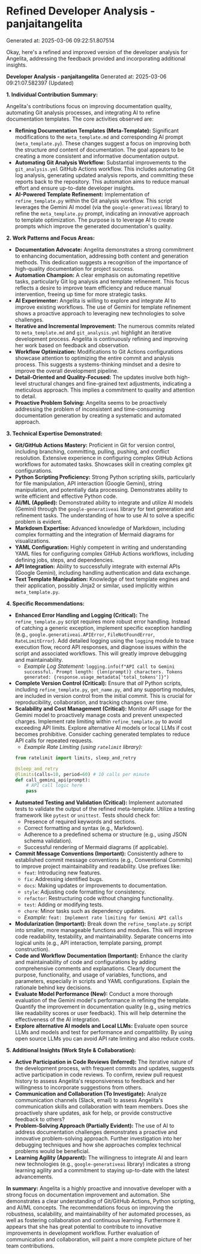 # Refined Developer Analysis - panjaitangelita
Generated at: 2025-03-06 09:22:51.807514

Okay, here's a refined and improved version of the developer analysis for Angelita, addressing the feedback provided and incorporating additional insights.

**Developer Analysis - panjaitangelita**
Generated at: 2025-03-06 09:21:07.582397 (Updated)

**1. Individual Contribution Summary:**

Angelita's contributions focus on improving documentation quality, automating Git analysis processes, and integrating AI to refine documentation templates. The core activities observed are:

*   **Refining Documentation Templates (Meta-Template):** Significant modifications to the `meta_template.md` and corresponding AI prompt (`meta_template.py`). These changes suggest a focus on improving both the structure *and* content of documentation. The goal appears to be creating a more consistent and informative documentation output.
*   **Automating Git Analysis Workflow:** Substantial improvements to the `git_analysis.yml` GitHub Actions workflow. This includes automating Git log analysis, generating updated analysis reports, and committing these reports back to the repository. This automation aims to reduce manual effort and ensure up-to-date developer insights.
*   **AI-Powered Template Refinement:** Implementation of `refine_template.py` within the Git analysis workflow. This script leverages the Gemini AI model (via the `google-generativeai` library) to refine the `meta_template.py` prompt, indicating an innovative approach to template optimization. The purpose is to leverage AI to create prompts which improve the generated documentation's quality.

**2. Work Patterns and Focus Areas:**

*   **Documentation Advocate:** Angelita demonstrates a strong commitment to enhancing documentation, addressing both content and generation methods. This dedication suggests a recognition of the importance of high-quality documentation for project success.
*   **Automation Champion:** A clear emphasis on automating repetitive tasks, particularly Git log analysis and template refinement. This focus reflects a desire to improve team efficiency and reduce manual intervention, freeing up time for more strategic tasks.
*   **AI Experimenter:** Angelita is willing to explore and integrate AI to improve existing workflows. The use of Gemini for template refinement shows a proactive approach to leveraging new technologies to solve challenges.
*   **Iterative and Incremental Improvement:** The numerous commits related to `meta_template.md` and `git_analysis.yml` highlight an iterative development process. Angelita is continuously refining and improving her work based on feedback and observation.
*   **Workflow Optimization:** Modifications to Git Actions configurations showcase attention to optimizing the entire commit and analysis process. This suggests a systems-thinking mindset and a desire to improve the overall development pipeline.
*   **Detail-Oriented and Quality-Focused:** The updates involve both high-level structural changes and fine-grained text adjustments, indicating a meticulous approach. This implies a commitment to quality and attention to detail.
*   **Proactive Problem Solving:** Angelita seems to be proactively addressing the problem of inconsistent and time-consuming documentation generation by creating a systematic and automated approach.

**3. Technical Expertise Demonstrated:**

*   **Git/GitHub Actions Mastery:** Proficient in Git for version control, including branching, committing, pulling, pushing, and conflict resolution. Extensive experience in configuring complex GitHub Actions workflows for automated tasks. Showcases skill in creating complex git configurations.
*   **Python Scripting Proficiency:** Strong Python scripting skills, particularly for file manipulation, API interaction (Google Gemini), string manipulation, and potentially data processing. Demonstrates ability to write efficient and effective Python code.
*   **AI/ML (Applied):** Demonstrated ability to integrate and utilize AI models (Gemini) through the `google-generativeai` library for text generation and refinement tasks. The understanding of how to use AI to solve a specific problem is evident.
*   **Markdown Expertise:** Advanced knowledge of Markdown, including complex formatting and the integration of Mermaid diagrams for visualizations.
*   **YAML Configuration:** Highly competent in writing and understanding YAML files for configuring complex GitHub Actions workflows, including defining jobs, steps, and dependencies.
*   **API Integration:** Ability to successfully integrate with external APIs (Google Gemini), including handling authentication and data exchange.
*   **Text Template Manipulation:** Knowledge of text template engines and their application, possibly Jinja2 or similar, used implicitly within `meta_template.py`.

**4. Specific Recommendations:**

*   **Enhanced Error Handling and Logging (Critical):** The `refine_template.py` script requires more robust error handling. Instead of catching a generic exception, implement specific exception handling (e.g., `google.generativeai.APIError`, `FileNotFoundError`, `RateLimitError`). Add detailed logging using the `logging` module to trace execution flow, record API responses, and diagnose issues within the script and associated workflows. This will greatly improve debugging and maintainability.
    *   *Example Log Statement:* `logging.info(f"API call to Gemini successful. Prompt length: {len(prompt)} characters. Tokens generated: {response.usage_metadata['total_tokens']}")`
*   **Complete Version Control (Critical):** Ensure that *all* Python scripts, including `refine_template.py`, `get_name.py`, and any supporting modules, are included in version control from the initial commit. This is crucial for reproducibility, collaboration, and tracking changes over time.
*   **Scalability and Cost Management (Critical):** Monitor API usage for the Gemini model to proactively manage costs and prevent unexpected charges. Implement rate limiting within `refine_template.py` to avoid exceeding API limits. Explore alternative AI models or local LLMs if cost becomes prohibitive. Consider caching generated templates to reduce API calls for repeated requests.
    *   *Example Rate Limiting (using `ratelimit` library):*
    ```python
    from ratelimit import limits, sleep_and_retry

    @sleep_and_retry
    @limits(calls=10, period=60) # 10 calls per minute
    def call_gemini_api(prompt):
        # API call logic here
        pass
    ```
*   **Automated Testing and Validation (Critical):** Implement automated tests to validate the output of the refined meta-template. Utilize a testing framework like `pytest` or `unittest`. Tests should check for:
    *   Presence of required keywords and sections.
    *   Correct formatting and syntax (e.g., Markdown).
    *   Adherence to a predefined schema or structure (e.g., using JSON schema validation).
    *   Successful rendering of Mermaid diagrams (if applicable).
*   **Commit Message Conventions (Important):** Consistently adhere to established commit message conventions (e.g., Conventional Commits) to improve project maintainability and readability. Use prefixes like:
    *   `feat`: Introducing new features.
    *   `fix`: Addressing identified bugs.
    *   `docs`: Making updates or improvements to documentation.
    *   `style`: Adjusting code formatting for consistency.
    *   `refactor`: Restructuring code without changing functionality.
    *   `test`: Adding or modifying tests.
    *   `chore`: Minor tasks such as dependency updates.
    *   *Example:* `feat: Implement rate limiting for Gemini API calls`
*   **Modularization (Important):** Break down the `refine_template.py` script into smaller, more manageable functions and modules. This will improve code readability, testability, and maintainability. Separate concerns into logical units (e.g., API interaction, template parsing, prompt construction).
*   **Code and Workflow Documentation (Important):** Enhance the clarity and maintainability of code and configurations by adding comprehensive comments and explanations. Clearly document the purpose, functionality, and usage of variables, functions, and parameters, especially in scripts and YAML configurations. Explain the rationale behind key decisions.
*   **Evaluate Model Performance (New):** Conduct a more thorough evaluation of the Gemini model's performance in refining the template. Quantify the improvement in documentation quality (e.g., using metrics like readability scores or user feedback). This will help determine the effectiveness of the AI integration.
*   **Explore alternative AI models and Local LLMs:** Evaluate open source LLMs and models and test for performance and compatitbility. By using open source LLMs you can avoid API rate limiting and also reduce costs.

**5. Additional Insights (Work Style & Collaboration):**

*   **Active Participation in Code Reviews (Inferred):** The iterative nature of the development process, with frequent commits and updates, suggests active participation in code reviews. To confirm, review pull request history to assess Angelita's responsiveness to feedback and her willingness to incorporate suggestions from others.
*   **Communication and Collaboration (To Investigate):** Analyze communication channels (Slack, email) to assess Angelita's communication skills and collaboration with team members. Does she proactively share updates, ask for help, or provide constructive feedback to others?
*   **Problem-Solving Approach (Partially Evident):** The use of AI to address documentation challenges demonstrates a proactive and innovative problem-solving approach. Further investigation into her debugging techniques and how she approaches complex technical problems would be beneficial.
*   **Learning Agility (Apparent):** The willingness to integrate AI and learn new technologies (e.g., `google-generativeai` library) indicates a strong learning agility and a commitment to staying up-to-date with the latest advancements.

**In summary:** Angelita is a highly proactive and innovative developer with a strong focus on documentation improvement and automation. She demonstrates a clear understanding of Git/GitHub Actions, Python scripting, and AI/ML concepts. The recommendations focus on improving the robustness, scalability, and maintainability of her automated processes, as well as fostering collaboration and continuous learning. Furthermore it appears that she has great potential to contribute to innovative improvements in development workflow. Further evaluation of communication and collaboration, will paint a more complete picture of her team contributions.
